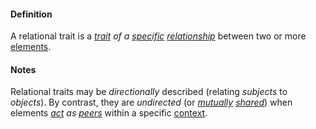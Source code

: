 #### Definition

A relational trait is a *[trait](https://github.com/gcassel/Modular-Organization-Terminology/blob/master/terms/trait.md) of a [specific](https://github.com/gcassel/Modular-Organization-Terminology/blob/master/terms/specific.md) [relationship](https://github.com/gcassel/Modular-Organization-Terminology/blob/master/terms/relate.md)* between two or more [elements](https://github.com/gcassel/Modular-Organization-Terminology/blob/master/terms/element.md).

#### Notes

Relational traits may be *directionally* described (relating *subjects* to *objects*).   By contrast, they are *undirected* (or *[mutually](https://github.com/gcassel/Modular-Organization-Terminology/blob/master/terms/mutual.md) [shared](https://github.com/gcassel/Modular-Organization-Terminology/blob/master/terms/common.md)*) when elements *[act](https://github.com/gcassel/Modular-Organization-Terminology/blob/master/terms/act.md) as [peers](https://github.com/gcassel/Modular-Organization-Terminology/blob/master/terms/peer.md)* within a specific [context](https://github.com/gcassel/Modular-Organization-Terminology/blob/master/terms/context.md). 
